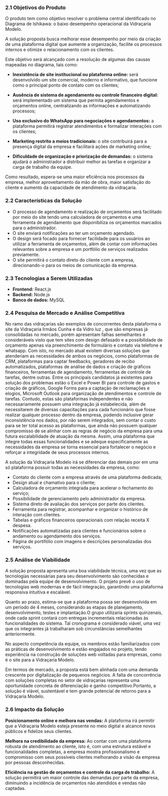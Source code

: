 ### 2.1 Objetivos do Produto
O produto tem como objetivo resolver o problema central identificado no Diagrama de Ishikawa: o baixo desempenho operacional da Vidraçaria Modelo.

A solução proposta busca melhorar esse desempenho por meio da criação de uma plataforma digital que aumente a organização, facilite os processos internos e otimize o relacionamento com os clientes.

Este objetivo será alcançado com a resolução de algumas das causas mapeadas no diagrama, tais como:

- **Inexistência de site institucional ou plataforma online:** será desenvolvido um site comercial, moderno e informativo, que funcione como o principal ponto de contato com os clientes;

- **Ausência de sistema de agendamento ou controle financeiro digital:** será implementado um sistema que permita agendamentos e orçamentos online, centralizando as informações e automatizando processos;

- **Uso exclusivo do WhatsApp para negociações e agendamentos:** a plataforma permitirá registrar atendimentos e formalizar interações com os clientes;

- **Marketing restrito a meios tradicionais:** o site contribuirá para a presença digital da empresa e facilitará ações de marketing online;

- **Dificuldade de organização e priorização de demandas:** o sistema ajudará o administrador a distribuir melhor as tarefas e organizar a carga de trabalho da equipe.

Como resultado, espera-se uma maior eficiência nos processos da empresa, melhor aproveitamento da mão de obra, maior satisfação do cliente e aumento da capacidade de atendimento da vidraçaria.

### 2.2 Características da Solução
- O processo de agendamento e realização de orçamentos será facilitado por meio do site tendo uma calculadora de orçamentos e uma ferramenta de agendamento que disponibiliza os orçamentos marcados para o administrador.
- O site enviará notificações ao ter um orçamento agendado.
- O design será focado para fornecer facilidade para os usuários ao utilizar a ferramenta de orçamentos, além de contar com informações relevantes sobre a empresa e um portfólio de serviços realizados previamente.
- O site permitirá o contato direto do cliente com a empresa, direcionando-o para os meios de comunicação
da empresa.

### 2.3 Tecnologias a Serem Utilizadas
- **Frontend:** React.js
- **Backend:** Node.js
- **Banco de dados:** MySQL

### 2.4 Pesquisa de Mercado e Análise Competitiva
No ramo das vidraçarias são exemplos de concorrentes desta plataforma o site da
Vidraçaria Irmãos Cunha e da Vidro luz , que são empresas já consolidadas no mercado,
porém apresentam falhas semelhantes e consideráveis visto que tem sites com design
defasado e a possibilidade de orçamento apenas via preenchimento de formulário e contato
via telefone e whatsapp. Com isto, no mercado atual existem diversas soluções que atenderiam as necessidades de ambos os negócios, como plataformas de CRM, plataformas para captar feedbacks, geradores de recibo automatizados, plataformas de análise de dados e criação de gráficos financeiros, ferramentas de agendamento, ferramentas de controle de tarefas, dentre outras. Entre os principais candidatos já existentes para solução dos problemas estão o Excel e Power BI para controle de gastos e criação de gráficos, Google Forms para a captação de reclamações e elogios, Microsoft Outlook para organização de atendimentos e controle de tarefas. Contudo, estas são plataformas independentes e não necessariamente possuem uma integração já estabelecida, além de necessitarem de diversas capacitações para cada funcionário que fosse realizar qualquer processo dentro da empresa, podendo inclusive gerar inconsistência nos dados, por não serem integrados, sem contar o custo para se ter total acesso as plataformas, que ainda não possuem qualquer compromisso de se alinhar com as regras de negócio da empresa para uma futura escalabilidade de atuação da mesma. Assim, uma plataforma que integre todas essas funcionalidades e se adeque especificamente as necessidades da empresa se torna essencial para fortalecer o negócio e reforçar a integridade de seus processos internos.

A solução da Vidraçaria Modelo irá se diferenciar das demais por em uma só plataforma possuir todas as necessidades da empresa, como:


- Contato do cliente com a empresa através de uma plataforma dedicada;
- Design atual e chamativo para o cliente;
- Calculadora de orçamento integrada para acelerar o fechamento do serviço;
- Possibilidade de gerenciamento pelo administrador da empresa.
- Sistema direto de avaliação dos serviços por parte dos clientes.
- Ferramenta para registrar, acompanhar e organizar o histórico de interação com clientes.
- Tabelas e gráficos financeiros operacionais com relação receita X despesa.
- Notificações automatizadas para clientes e funcionários sobre o andamento ou agendamento dos serviços.
- Página de portifólio com imagens e descrições personalizadas dos serviços.

### 2.5 Análise de Viabilidade
A solução proposta apresenta uma boa viabilidade técnica, uma vez que as tecnologias necessárias para seu desenvolvimento são conhecidas e dominadas pela equipe de desenvolvimento. O projeto prevê o uso de tecnologias web modernas e de fácil integração, garantindo uma plataforma responsiva intuitiva e escalável.

Quanto ao prazo, estima-se que a plataforma possa ser desenvolvida em um período de 4 meses, considerando as etapas de planejamento, desenvolvimento, testes e implantação.O grupo utilizaria sprints quinzenais, onde cada sprint contará com entregas incrementais relacionadas às funcionalidades do sistema. Tal cronograma é considerado viável, uma vez que os integrantes já trabalharam sob circunstâncias semelhantes anteriormente.

No aspecto competência da equipe, os membros estão familiarizados com as práticas de desenvolvimento e estão engajados no projeto, tendo experiência na construção de soluções
web voltadas para empresas, como é o site para a Vidraçaria Modelo. 

Em termos de mercado, a proposta está bem alinhada com uma demanda crescente por digitalização de pequenos negócios. A falta de concorrência com soluções completas no setor de vidraçarias representa uma oportunidade concreta de diferenciação e ganho competitivo.Portanto, a solução é viável, sustentável e tem grande potencial de retorno para a Vidraçaria
Modelo.

### 2.6 Impacto da Solução
**Posicionamento online e melhora nas vendas:** A plataforma irá permitir que a Vidraçaria Modelo esteja presente no meio digital e alcance novos públicos e fidelize seus clientes.

**Melhora na credibilidade da empresa:** Ao contar com uma plataforma robusta de atendimento ao cliente, isto é, com uma estrutura estável e funcionalidades completas, a empresa mostra profissionalismo e compromisso com seus possíveis clientes melhorando a visão da empresa por pessoas desconhecidas.


**Eficiência na gestão de orçamentos e controle da carga de trabalho:** A solução permitirá um maior controle das demandas por parte da empresa, diminuindo a incidência de orçamentos não atendidos e vendas não captadas.